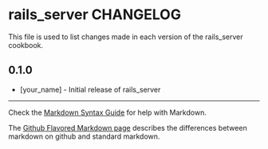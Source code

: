 rails_server CHANGELOG
======================

This file is used to list changes made in each version of the rails_server cookbook.

0.1.0
-----
- [your_name] - Initial release of rails_server

- - -
Check the [Markdown Syntax Guide](http://daringfireball.net/projects/markdown/syntax) for help with Markdown.

The [Github Flavored Markdown page](http://github.github.com/github-flavored-markdown/) describes the differences between markdown on github and standard markdown.
